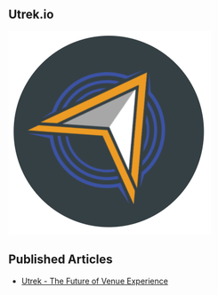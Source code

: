 ## Utrek.io
![logo](images/theArrow.png)

## Published Articles
- [Utrek - The Future of Venue Experience](https://medium.com/@mindy.s.ripley/utrek-the-future-of-venue-experience-bfb1c831f318)
